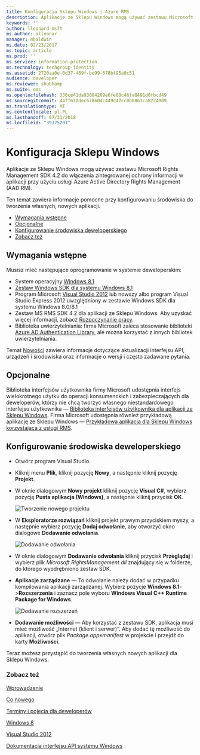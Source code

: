 ```yaml
---
title: Konfiguracja Sklepu Windows | Azure RMS
description: Aplikacje ze Sklepu Windows mogą używać zestawu Microsoft Rights Management SDK 4.2 do włączenia zintegrowanej ochrony informacji w aplikacji.
keywords: ''
author: lleonard-msft
ms.author: alleonar
manager: mbaldwin
ms.date: 02/23/2017
ms.topic: article
ms.prod: ''
ms.service: information-protection
ms.technology: techgroup-identity
ms.assetid: 2720aa0e-0d37-469f-be99-678bf95a9c51
audience: developer
ms.reviewer: shubhamp
ms.suite: ems
ms.openlocfilehash: 330ce41da93004209e6fe00c46fa8491d0fbcd49
ms.sourcegitcommit: 44ff610dec678604c449d42cc0b0863ca8224009
ms.translationtype: MT
ms.contentlocale: pl-PL
ms.lasthandoff: 07/31/2018
ms.locfileid: "39375201"
---
```

# <a name="windows-store-setup"></a>Konfiguracja Sklepu Windows

Aplikacje ze Sklepu Windows mogą używać zestawu Microsoft Rights Management SDK 4.2 do włączenia zintegrowanej ochrony informacji w aplikacji przy użyciu usługi Azure Active Directory Rights Management (AAD RM).

Ten temat zawiera informacje pomocne przy konfigurowaniu środowiska do tworzenia własnych, nowych aplikacji.

-   [Wymagania wstępne](#prerequisites)
-   [Opcjonalne](#optional)
-   [Konfigurowanie środowiska deweloperskiego](#configuring-your-development-environment)
-   [Zobacz też](#see-also)

## <a name="prerequisites"></a>Wymagania wstępne


Musisz mieć następujące oprogramowanie w systemie deweloperskim:

-   System operacyjny [Windows 8.1](http://windows.microsoft.com/en-US/windows-8/meet)
-   [Zestaw Windows SDK dla systemu Windows 8.1](https://msdn.microsoft.com/windows/desktop/bg162891.aspx)
-   Program Microsoft [Visual Studio 2012](http://www.microsoft.com/visualstudio/eng/products/visual-studio-overview) lub nowszy albo program Visual Studio Express 2012 uwzględniony w zestawie Windows SDK dla systemu Windows 8.0/8.1
-   Zestaw MS RMS SDK 4.2 dla aplikacji ze Sklepu Windows. Aby uzyskać więcej informacji, zobacz [Rozpoczynanie pracy](get-started.md).
-   Biblioteka uwierzytelniania: firma Microsoft zaleca stosowanie biblioteki [Azure AD Authentication Library](https://msdn.microsoft.com/library/jj573266.aspx), ale można korzystać z innych bibliotek uwierzytelniania.

Temat [Nowości](release-notes.md) zawiera informacje dotyczące aktualizacji interfejsu API, urządzeń i środowiska oraz informacje o wersji i często zadawane pytania.

## <a name="optional"></a>Opcjonalne

Biblioteka interfejsów użytkownika firmy Microsoft udostępnia interfejs wielokrotnego użytku do operacji konsumenckich i zabezpieczających dla deweloperów, którzy nie chcą tworzyć własnego niestandardowego interfejsu użytkownika — [Biblioteka interfejsów użytkownika dla aplikacji ze Sklepu Windows](https://github.com/AzureAD/rms-sdk-ui-for-windowsstore). Firma Microsoft udostępnia również przykładową aplikację ze Sklepu Windows — [Przykładowa aplikacja dla Sklepu Windows korzystająca z usługi RMS](https://github.com/AzureADSamples/rms-samples-for-windowsstore).

## <a name="configuring-your-development-environment"></a>Konfigurowanie środowiska deweloperskiego


-   Otwórz program Visual Studio.
-   Kliknij menu **Plik**, kliknij pozycję **Nowy**, a następnie kliknij pozycję **Projekt**.
-   W oknie dialogowym **Nowy projekt** kliknij pozycję **Visual C\#**, wybierz pozycję **Pusta aplikacja (Windows)**, a następnie kliknij przycisk **OK**.

    ![Tworzenie nowego projektu](../media/winrtsetup-newproj.png)

-   W **Eksploratorze rozwiązań** kliknij projekt prawym przyciskiem myszy, a następnie wybierz pozycję **Dodaj odwołanie**, aby otworzyć okno dialogowe **Dodawanie odwołania**.

    ![Dodawanie odwołania](../media/winrtsetup-addref.png)

-   W oknie dialogowym **Dodawanie odwołania** kliknij przycisk **Przeglądaj** i wybierz plik *Microsoft.RightsManagement.dll* znajdujący się w folderze, do którego wyodrębniono zestaw SDK.
-   **Aplikacje zarządzane** — To odwołanie należy dodać w przypadku kompilowania aplikacji zarządzanej. Wybierz pozycje **Windows 8.1**-&gt;**Rozszerzenia** i zaznacz pole wyboru **Windows Visual C++ Runtime Package for Windows**.

    ![Dodawanie rozszerzeń](../media/winrtsetup-refmngr.png)

-   **Dodawanie możliwości** — Aby korzystać z zestawu SDK, aplikacja musi mieć możliwość „Internet (klient i serwer)”. Aby dodać tę możliwość do aplikacji, otwórz plik *Package.appxmanifest* w projekcie i przejdź do karty **Możliwości**.

Teraz możesz przystąpić do tworzenia własnych nowych aplikacji dla Sklepu Windows.

### <a name="see-also"></a>Zobacz też

[Wprowadzenie](get-started.md)

[Co nowego](release-notes.md)

[Terminy i pojęcia dla deweloperów](core-concepts.md)

[Windows 8](http://windows.microsoft.com/en-US/windows-8/meet)

[Visual Studio 2012](http://www.microsoft.com/visualstudio/eng/products/visual-studio-overview)

[Dokumentacja interfejsu API systemu Windows](https://msdn.microsoft.com/library/dn891914.aspx)
